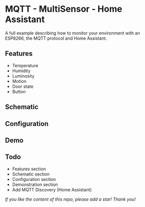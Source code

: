 # MQTT - MultiSensor - Home Assistant
A full example describing how to monitor your environment with an ESP8266, the MQTT protocol and Home Assistant.

## Features
- Temperature
- Humidity
- Luminosity
- Motion
- Door state
- Button

## Schematic
## Configuration
## Demo
## Todo
- Features section
- Schematic section
- Configuration section
- Demonstration section
- Add MQTT Discovery (Home Assistant)

*If you like the content of this repo, please add a star! Thank you!*
